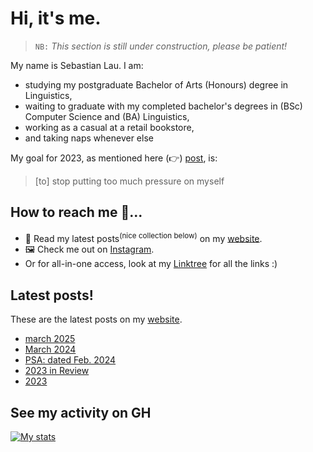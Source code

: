 # Hi, it's me.

> `NB:` _This section is still under construction, please be patient!_

My name is Sebastian Lau. I am:

- studying my postgraduate Bachelor of Arts (Honours) degree in Linguistics,
- waiting to graduate with my completed bachelor's degrees in (BSc) Computer Science and (BA) Linguistics,
- working as a casual at a retail bookstore,
- and taking naps whenever else

My goal for 2023, as mentioned here (:point_right:) [post][ny-resolution], is:

> [to] stop putting too much pressure on myself

## How to reach me 🤔...

- 📖 Read my latest posts<sup>(nice collection below)</sup> on my [website][website].
- 🖼 Check me out on [Instagram][instagram].
- Or for all-in-one access, look at my [Linktree](https://linktr.ee/sebastianlau) for all the links :)

## Latest posts!

These are the latest posts on my [website][website].

<!-- BLOG-POST-LIST:START -->
- [march 2025](https://le-bananafish.github.io/posts/march-2025/)
- [March 2024](https://le-bananafish.github.io/posts/march-2024/)
- [PSA: dated Feb. 2024](https://le-bananafish.github.io/posts/psa-february-2024/)
- [2023 in Review](https://le-bananafish.github.io/posts/2023-in-review/)
- [2023](https://le-bananafish.github.io/posts/2023/)
<!-- BLOG-POST-LIST:END -->

## See my activity on GH

[![My stats](https://github-readme-stats.vercel.app/api?username=le-bananafish&hide=stars&count_private=true&show_icons=true&theme=tokyonight)](https://github.com/anuraghazra/github-readme-stats)

<!-- [![Top Langs](https://github-readme-stats.vercel.app/api/top-langs/?username=le-bananafish&layout=compact)](https://github.com/anuraghazra/github-readme-stats) -->

[website]: https://le-bananafish.github.io/
[instagram]: https://instagram.com/sebsworkshop
[ny-resolution]: https://le-bananafish.github.io/posts/2023/
